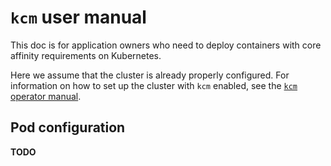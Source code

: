 # `kcm` user manual

This doc is for application owners who need to deploy containers with
core affinity requirements on Kubernetes.

Here we assume that the cluster is already properly configured. For
information on how to set up the cluster with `kcm` enabled, see the
[`kcm` operator manual][doc-operator].

## Pod configuration
**TODO**

[doc-operator]: operator.md
